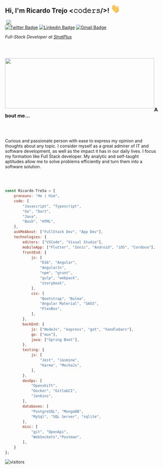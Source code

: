 <h2>Hi, I'm Ricardo Trejo <𝚌𝚘𝚍𝚎𝚛𝚜/>! <img src="https://raw.githubusercontent.com/ABSphreak/ABSphreak/master/gifs/Hi.gif" width="30px"></h2>
<img align='right' src="https://sait.kg/wp-content/uploads/2019/08/developer-site-bishkek.png" width="500">


[![Twitter Badge](https://img.shields.io/badge/-@Ricardo95778761-1ca0f1?style=flat-square&labelColor=1ca0f1&logo=twitter&logoColor=white&link=https://twitter.com/Ricardo95778761)](https://twitter.com/Ricardo95778761) [![Linkedin Badge](https://img.shields.io/badge/-Ricardo-blue?style=flat-square&logo=Linkedin&logoColor=white&link=http://www.linkedin.com/in/ricardo-trejo-sanjuan-96616b153/)](http://www.linkedin.com/in/ricardo-trejo-sanjuan-96616b153/) [![Gmail Badge](https://img.shields.io/badge/-trejosanjuanricardo@gmail.com-c14438?style=flat-square&logo=Gmail&logoColor=white&link=mailto:trejosanjuanricardo@gmail.com)](mailto:trejosanjuanricardo@gmail.com)

<p>
    <em>Full-Stack Developer at <a href="https://www.stratplus.net">StratPlus</a></em>
</p>
<br>
<br>
<p>
<img align="left" width="490" height="165" src="https://github-readme-stats.vercel.app/api?username=RicardoTrejoSanjuan&show_icons=true&hide_border=false&line_height=20&title_color=#1f98ff&icon_color=1b93c9&show_owner=true"/>
</p>
<br>
<br>
<br>
<br>
<br>
<br>
<br>
<br>



### About me...  
<br>
<br>
<p>
    Curious and passionate person with ease to express my opinion and thoughts about any topic. I consider myself as a great admirer of IT and software development, as well as the impact it has in our daily lives. I focus my formation like Full Stack developer. My analytic and self-taught aptitudes allow me to solve problems efficiently and turn them into a software solution. 
</p>
<br>
<br>

```javascript
const Ricardo-TreSa = {
    pronouns: "He | Him",
    code: [
        "Javascript", "Typescript",
        "Go", "Dart",
        "Java",
        "Bash", "HTML",
    ],
    askMeAbout: ["FullStack Dev", "App Dev"],
    technologies: {
        editors: ["VSCode", "Visual Studio"],
        mobileApp: ["Flutter", "Ionic", "Android", "iOS", "Cordova"],
        frontEnd: {
            js: [
                "ES6", "Angular",
                "AngularJs",
                "npm", "grunt",
                "gulp", "webpack",
                "storybook",
            ],
            css: [
                "Bootstrap", "Bulma",
                "Angular Material", "SASS",
                "FlexBox",
            ],
        },
        backEnd: {
            js: ["NodeJs", "express", "got", "handlebars"],
            go: ["mux"],
            java: ["Spring Boot"],
        },
        testing: {
            js: [
                "Jest", "Jasmine",
                "Karma", "MochaJs",
            ],
        },
        devOps: [
            "Openshift",
            "Docker", "GitlabCI",
            "Jenkins",
        ],
        databases: [
            "PostgreSQL", "MongoDB",
            "MySql", "SQL Server", "sqlite",
        ],
        misc: [
            "git", "OpenApi",
            "WebSockets","Postman",
        ],
    }
};
```

![visitors](https://visitor-badge.glitch.me/badge?page_id=RicardoTrejoSanjuan.RicardoTrejoSanjuan)
